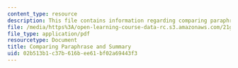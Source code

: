 ```yaml
---
content_type: resource
description: This file contains information regarding comparing paraphrase and summary.
file: /media/https%3A/open-learning-course-data-rc.s3.amazonaws.com/21g-228-advanced-workshop-in-writing-for-social-sciences-and-architecture-els-spring-2007/02b513b1c37b616bee61bf02a69443f3_MIT21G.228S07_comparing.pdf
file_type: application/pdf
resourcetype: Document
title: Comparing Paraphrase and Summary
uid: 02b513b1-c37b-616b-ee61-bf02a69443f3
---
```

